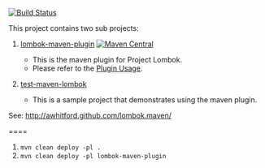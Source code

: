 [![Build Status](https://travis-ci.org/awhitford/lombok.maven.png)](https://travis-ci.org/awhitford/lombok.maven)

This project contains two sub projects:

1.  [lombok-maven-plugin](http://awhitford.github.com/lombok.maven/lombok-maven-plugin/) [![Maven Central](https://maven-badges.herokuapp.com/maven-central/org.projectlombok/lombok-maven-plugin/badge.svg)](https://maven-badges.herokuapp.com/maven-central/org.projectlombok/lombok-maven-plugin)
    - This is the maven plugin for Project Lombok.
    - Please refer to the [Plugin Usage](http://awhitford.github.io/lombok.maven/lombok-maven-plugin/usage.html).

2.  [test-maven-lombok](http://awhitford.github.com/lombok.maven/test-maven-lombok/)
    - This is a sample project that demonstrates using the maven plugin.

See:  http://awhitford.github.com/lombok.maven/


====
1. `mvn clean deploy -pl .`
2. `mvn clean deploy -pl lombok-maven-plugin`

